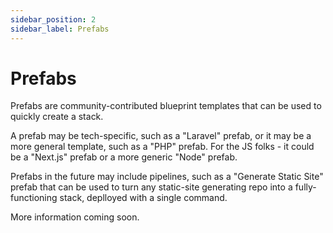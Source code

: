 ```yaml
---
sidebar_position: 2
sidebar_label: Prefabs
---
```


# Prefabs

Prefabs are community-contributed blueprint templates that can be used to quickly create a stack.

A prefab may be tech-specific, such as a "Laravel" prefab, or it may be a more general template, such as a "PHP" prefab. For the JS folks - it could be a "Next.js" prefab or a more generic "Node" prefab.

Prefabs in the future may include pipelines, such as a "Generate Static Site" prefab that can be used to turn any static-site generating repo into a fully-functioning stack, deplloyed with a single command.

More information coming soon.
